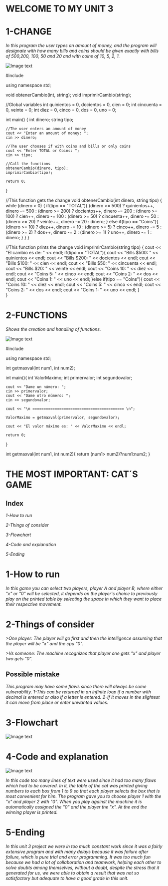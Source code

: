 # WELCOME TO MY UNIT 3

# **1-CHANGE**
*In this program the user types an amount of money, and the program will designate with how many bills and coins should be given exactly with bills of 500,200, 100, 50 and 20 and with coins of 10, 5, 2, 1.*

![Image text](https://github.com/UP210719/UP210719_CPP/blob/main/imagenes/Captura%20de%20pantalla%20de%202022-11-14%2009-19-31.png)

#include <iostream>

using namespace std;

void obtenerCambio(int, string);
void imprimirCambio(string);

//Global variables
int quinientos = 0, docientos = 0, cien = 0;
int cincuenta = 0, veinte = 0;
int diez = 0, cinco = 0, dos = 0, uno = 0;


int main()
{
    int dinero;
    string tipo;

    //The user enters an amount of money
    cout << "Enter an amount of money: ";
    cin >> dinero;
    
    //The user chooses if with coins and bills or only coins
    cout << "Enter TOTAL or Coins: ";
    cin >> tipo;

    //Call the functions
    obtenerCambio(dinero, tipo);
    imprimirCambio(tipo);
    
    return 0;
}


//This function gets the change
void obtenerCambio(int dinero, string tipo)
{
    while (dinero > 0)
    {
        if(tipo == "TOTAL"){
            (dinero >= 500) ? quinientos++, dinero -= 500 
        : (dinero >= 200) ? docientos++, dinero -= 200 
        : (dinero >= 100) ? cien++, dinero -= 100 
        : (dinero >= 50) ? cincuenta++, dinero -= 50 
        : (dinero >= 20) ? veinte++, dinero -= 20 
        : dinero;
        }
        else if(tipo == "Coins"){
            (dinero >= 10) ? diez++, dinero -= 10 
        : (dinero >= 5) ? cinco++, dinero -= 5 
        : (dinero >= 2) ? dos++, dinero -= 2 
        : (dinero >= 1) ? uno++, dinero -= 1 
        : dinero;
        } 
    }
}


//This function prints the change
void imprimirCambio(string tipo)
{
    cout << "El cambio es de: " << endl;
    if(tipo == "TOTAL"){
        cout << "Bills $500: " << quinientos << endl;
        cout << "Bills $200: " << docientos << endl;
        cout << "Bills $100: " << cien << endl;
        cout << "Bills $50: " << cincuenta << endl;
        cout << "Bills $20: " << veinte << endl;
        cout << "Coins 10: " << diez << endl;
        cout << "Coins 5: " << cinco << endl;
        cout << "Coins 2: " << dos << endl;
        cout << "Coins 1: " << uno << endl;
    }else if(tipo == "Coins"){
        cout << "Coins 10: " << diez << endl;
        cout << "Coins 5: " << cinco << endl;
        cout << "Coins 2: " << dos << endl;
        cout << "Coins 1: " << uno << endl;
    }   
}

# **2-FUNCTIONS**
*Shows the creation and handling of functions.*

![Image text](https://github.com/UP210719/UP210719_CPP/blob/main/imagenes/Captura%20de%20pantalla%20de%202022-11-14%2009-20-23.png)

#include<iostream>

using namespace std;

int getmaxval(int num1, int num2);

int main(){
    int ValorMaximo;
    int primervalor;
    int segundovalor;

    cout << "Dame un número: ";
    cin >> primervalor;
    cout << "Dame otro número: ";
    cin >> segundovalor;

    cout << "\n ========================================= \n";

    ValorMaximo = getmaxval(primervalor, segundovalor);

    cout << "El valor máximo es: " << ValorMaximo << endl;

    return 0;
}

int getmaxval(int num1, int num2){
    return (num1> num2)?num1:num2;
}

# **THE MOST IMPORTANT: CAT´S GAME**
## Index
*1-How to run*

*2-Things of consider*

*3-Flowchart*

*4-Code and explanation*

*5-Ending*



# **1-How to run**
*In this game you can select two players, player A and player B, where either "x" or "0" will be selected, it depends on the player's choice to previously play on the printed table by selecting the space in which they want to place their respective movement.*

# **2-Things of consider**
*>One player: The player will go first and then the intelligence assuming that the player will be "x" and the cpu "0".*

*>Vs someone: The machine recognizes that player one gets "x" and player two gets "0".*

## Possible mistake
*This program may have some flaws since there will always be some vulnerability.
1-This can be returned in an infinite loop if a number with decimal is entered or also if a letter is entered.
2-If it moves in the slightest it can move from place or enter unwanted values.*

# **3-Flowchart**
![Image text](https://github.com/UP210719/UP210719_CPP/blob/main/imagenes/00718a57-8398-47e1-90a7-b8a23d2e914c.jpeg)

# **4-Code and explanation**

![Image text](https://github.com/UP210719/UP210719_CPP/blob/main/imagenes/Captura%20de%20pantalla%20de%202022-11-17%2010-24-22.png)

*In this code too many lines of text were used since it had too many flaws which had to be covered.
In it, the table of the cat was printed giving numbers to each box from 1 to 9 so that each player selects the box that is most convenient for him.
The program gave you to choose player 1 with the "x" and player 2 with "0". When you play against the machine it is automatically assigned the "0" and the player the "x". At the end the winning player is printed.*

# **5-Ending**
*In this unit 3 project we were in too much constant work since it was a fairly extensive program and with many delays because it was failure after failure, which is pure trial and error programming.
It was too much fun because we had a lot of collaboration and teamwork, helping each other to solve doubts among themselves, without a doubt, despite the stress that it generated for us, we were able to obtain a result that was not so satisfactory but adequate to have a good grade in this unit.*

